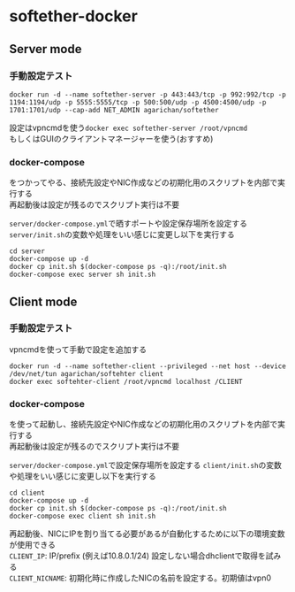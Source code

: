 # softether-docker

Server mode
--------

### 手動設定テスト

```
docker run -d --name softether-server -p 443:443/tcp -p 992:992/tcp -p 1194:1194/udp -p 5555:5555/tcp -p 500:500/udp -p 4500:4500/udp -p 1701:1701/udp --cap-add NET_ADMIN agarichan/softether
```

設定はvpncmdを使う`docker exec softether-server /root/vpncmd`  
もしくはGUIのクライアントマネージャーを使う(おすすめ)

### docker-compose
をつかってやる、接続先設定やNIC作成などの初期化用のスクリプトを内部で実行する  
再起動後は設定が残るのでスクリプト実行は不要

`server/docker-compose.yml`で晒すポートや設定保存場所を設定する
`server/init.sh`の変数や処理をいい感じに変更し以下を実行する 

```
cd server
docker-compose up -d
docker cp init.sh $(docker-compose ps -q):/root/init.sh
docker-compose exec server sh init.sh
```

Client mode
--------

### 手動設定テスト  
vpncmdを使って手動で設定を追加する

```
docker run -d --name softether-client --privileged --net host --device /dev/net/tun agarichan/softehter client
docker exec softehter-client /root/vpncmd localhost /CLIENT
```

### docker-compose
を使って起動し、接続先設定やNIC作成などの初期化用のスクリプトを内部で実行する  
再起動後は設定が残るのでスクリプト実行は不要

`server/docker-compose.yml`で設定保存場所を設定する
`client/init.sh`の変数や処理をいい感じに変更し以下を実行する 

```
cd client
docker-compose up -d
docker cp init.sh $(docker-compose ps -q):/root/init.sh
docker-compose exec client sh init.sh
```

再起動後、NICにIPを割り当てる必要があるが自動化するために以下の環境変数が使用できる  
`CLIENT_IP`: IP/prefix (例えば10.8.0.1/24) 設定しない場合dhclientで取得を試みる  
`CLIENT_NICNAME`: 初期化時に作成したNICの名前を設定する。初期値はvpn0
